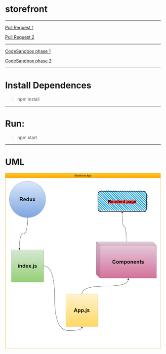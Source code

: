 # storefront

---
[Pull Request 1](https://github.com/ibrahemomari/storefront/pull/2)

[Pull Request 2](https://github.com/ibrahemomari/storefront/pull/3)



---

[CodeSandbox phase 1](https://c8yfx.csb.app/)

[CodeSandbox phase 2]()



---

Install Dependences
===
>npm install

---
Run:
===
>npm start
---
UML
==





![](src/Images/UML.png)
